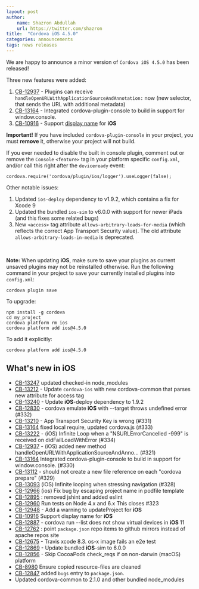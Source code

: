 ```yaml
---
layout: post
author:
    name: Shazron Abdullah
    url: https://twitter.com/shazron
title:  "Cordova iOS 4.5.0"
categories: announcements
tags: news releases
---
```


We are happy to announce a minor version of `Cordova iOS 4.5.0` has been released!

Three new features were added:
1. [CB-12937](https://issues.apache.org/jira/browse/CB-12937) - Plugins can receive `handleOpenURLWithApplicationSourceAndAnnotation:` now (new selector, that sends the URL with additional metadata) 
2. [CB-13164](https://issues.apache.org/jira/browse/CB-13164) - Integrated cordova-plugin-console to build in support for window.console. 
3. [CB-10916](https://issues.apache.org/jira/browse/CB-10916) - Support [display name](/docs/en/dev/config_ref/index.html#name) for **iOS**

**Important!** If you have included `cordova-plugin-console` in your project, you must **remove** it, otherwise your project will not build.

If you ever needed to disable the built in console plugin, comment out or remove the `Console` `<feature>` tag in your platform specific `config.xml`, and/or call this right after the `deviceready` event:

    cordova.require('cordova/plugin/ios/logger').useLogger(false);

Other notable issues:

1. Updated `ios-deploy` dependency to v1.9.2, which contains a fix for Xcode 9
2. Updated the bundled `ios-sim` to v6.0.0 with support for newer iPads (and this fixes some related bugs)
3. New `<access>` tag attribute `allows-arbitrary-loads-for-media` (which reflects the correct App Transport Security value). The old attribute `allows-arbitrary-loads-in-media` is deprecated.
<br />

**Note:** When updating **iOS**, make sure to save your plugins as current unsaved plugins may not be reinstalled otherwise. Run the following command in your project to save your currently installed plugins into `config.xml`:

    cordova plugin save

To upgrade:

    npm install -g cordova
    cd my_project
    cordova platform rm ios
    cordova platform add ios@4.5.0

To add it explicitly:

    cordova platform add ios@4.5.0

<!--more-->
## What's new in iOS

* [CB-13247](https://issues.apache.org/jira/browse/CB-13247) updated checked-in node_modules
* [CB-13212](https://issues.apache.org/jira/browse/CB-13212) - Update `cordova-ios` with new cordova-common that parses new attribute for access tag
* [CB-13240](https://issues.apache.org/jira/browse/CB-13240) - Update **iOS**-deploy dependency to 1.9.2
* [CB-12830](https://issues.apache.org/jira/browse/CB-12830) - cordova emulate **iOS** with --target throws undefined error (#332)
* [CB-13210](https://issues.apache.org/jira/browse/CB-13210) - App Transport Security Key is wrong (#331)
* [CB-13164](https://issues.apache.org/jira/browse/CB-13164) fixed local require, updated cordova.js (#333)
* [CB-13222](https://issues.apache.org/jira/browse/CB-13222) - (iOS) Infinite Loop when a "NSURLErrorCancelled -999" is received on didFailLoadWithError (#334)
* [CB-12937](https://issues.apache.org/jira/browse/CB-12937) - (iOS) added new method handleOpenURLWithApplicationSourceAndAnno… (#321)
* [CB-13164](https://issues.apache.org/jira/browse/CB-13164) Integrated cordova-plugin-console to build in support for window.console. (#330)
* [CB-13112](https://issues.apache.org/jira/browse/CB-13112) - <resource-file> should not create a new file reference on each "cordova prepare" (#329)
* [CB-13093](https://issues.apache.org/jira/browse/CB-13093) (iOS) Infinite looping when stressing navigation (#328)
* [CB-12966](https://issues.apache.org/jira/browse/CB-12966) (ios) Fix bug by escaping project name in podfile template
* [CB-12895](https://issues.apache.org/jira/browse/CB-12895) : removed jshint and added eslint
* [CB-12960](https://issues.apache.org/jira/browse/CB-12960) Run tests on Node 4.x and 6.x This closes #323
* [CB-12948](https://issues.apache.org/jira/browse/CB-12948) - Add a warning to updateProject for **iOS**
* [CB-10916](https://issues.apache.org/jira/browse/CB-10916) Support display name for **iOS**
* [CB-12887](https://issues.apache.org/jira/browse/CB-12887) - cordova run --list does not show virtual devices in **iOS** 11
* [CB-12762](https://issues.apache.org/jira/browse/CB-12762) : point `package.json` repo items to github mirrors instead of apache repos site
* [CB-12675](https://issues.apache.org/jira/browse/CB-12675) - Travis xcode 8.3. os-x image fails an e2e test
* [CB-12869](https://issues.apache.org/jira/browse/CB-12869) - Update bundled **iOS**-sim to 6.0.0
* [CB-12856](https://issues.apache.org/jira/browse/CB-12856) - Skip CocoaPods check_reqs if on non-darwin (macOS) platform
* [CB-8980](https://issues.apache.org/jira/browse/CB-8980) Ensure copied resource-files are cleaned
* [CB-12847](https://issues.apache.org/jira/browse/CB-12847) added `bugs` entry to `package.json`.
* Updated cordova-common to 2.1.0 and other bundled node_modules
